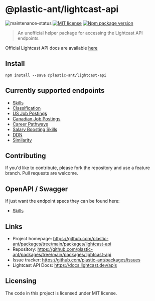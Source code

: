 # @plastic-ant/lightcast-api

![maintenance-status](https://img.shields.io/badge/maintenance-experimental-blue.svg)
[![MIT license](https://img.shields.io/badge/License-MIT-blue.svg)](https://lbesson.mit-license.org/)
[![Npm package version](https://badgen.net/npm/v/@plastic-ant/lightcast-api)](https://npmjs.com/package/@plastic-ant/lightcast-api)

> An unofficial helper package for accessing the Lightcast API endpoints.

Official Lightcast API docs are available [here](https://docs.lightcast.dev/apis)

## Install

```shell
npm install --save @plastic-ant/lightcast-api
```

## Currently supported endpoints

- [Skills](https://docs.lightcast.dev/apis/skills)
- [Classification](https://docs.lightcast.dev/apis/classification)
- [US Job Postings](https://docs.lightcast.dev/apis/job-postings)
- [Canadian Job Postings](https://docs.lightcast.dev/apis/canada-job-postings)
- [Career Pathways](https://docs.lightcast.dev/apis/career-pathways)
- [Salary Boosting Skills](https://docs.lightcast.dev/apis/salary-boosting-skills)
- [DDN](https://docs.lightcast.dev/apis/ddn-api)
- [Similarity](https://docs.lightcast.dev/apis/similarity)

## Contributing

If you'd like to contribute, please fork the repository and use a feature
branch. Pull requests are welcome.

## OpenAPI / Swagger

If just want the endpoint specs they can be found here:

- [Skills](/packages/lightcast-api/src/lib/skills/skills.json)

## Links

- Project homepage: https://github.com/plastic-ant/packages/tree/main/packages/lightcast-api
- Repository: https://github.com/plastic-ant/packages/tree/main/packages/lightcast-api
- Issue tracker: https://github.com/plastic-ant/packages/issues
- Lightcast API Docs: https://docs.lightcast.dev/apis

## Licensing

The code in this project is licensed under MIT license.
